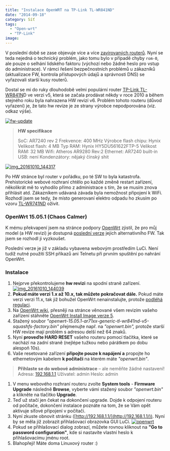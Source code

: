```yaml
---
title: "Instalace OpenWRT na TP-Link TL-WR841ND"
date: "2014-09-18"
category: Síť
tags: 
  - "Open-wrt"
  - "TP-Link"
image: 
---
```


V poslední době se zase objevuje více a více [zavirovaných routerů](https://blog.trendmicro.com/trendlabs-security-intelligence/mobile-devices-used-to-execute-dns-malware-against-home-routers/). Nyní se teda nejedná o technický problém, jako tomu bylo v případě chyby `rom-0`, ale pouze o selhání lidského faktoru (výchozí nebo žádné heslo pro vstup do administrace). V rámci řešení bezpečnostních problémů u zákazníků (aktualizace FW, kontrola přístupových údajů a správnosti DNS) se vyřazovali starší kusy routerů.

Dostal se mi do ruky dlouhodobě velmi populární router [TP-Link TL-WR841N](https://cz.tp-link.com/download/TL-WR841N_V5.html)D ve verzi v5, která se začala prodávat někdy v roce 2010 a během stejného roku byla nahrazena HW revizí v6. Problém tohoto routeru (důvod vyřazení) je, že tato hw revize je ze strany výrobce nepodporována (viz. odkaz výše).

[![fw-update](images/fw-update.png)](https://www.maxxx.cz/wp-content/uploads/2016/10/fw-update.png)

>   
> **HW specifikace**
> 
> SoC: AR7240 rev 2 Frekvence: 400 MHz Výrobce flash chipu: Hynix Velikost flash: 4 MB Typ RAM: Hynix HY5DU561622FTP-5 Velikost RAM: 32 MB Wifi: Atheros AR9280 Rev:2 Ethernet: AR7240 built-in USB: není Kondenzátory: nějaký čínský shit  

[![img_20161010_144317](images/IMG_20161010_144317-1024x576.jpg)](https://www.maxxx.cz/wp-content/uploads/2016/10/IMG_20161010_144317.jpg)

Po HW stránce byl router v pořádku, po té SW to byla katastrofa. Prehistorické webové rozhraní chtělo po každé změně restart zařízení, několikrát mě to vyhodilo přímo z administrace s tím, že se musím znova přihlásit atd. Zákazníkem udávaná závada byla nemožnost připojení k WiFi. Rozhodl jsem se tedy, že místo generovaní elektro odpadu ho zkusím po vzoru [TL-WR741ND](https://www.maxxx.cz/2016/02/11/tl-wr741nd-dd-wrt/) oživit.

### OpenWrt 15.05.1 (Chaos Calmer)

K mému překvapení jsem na stránce podpory [OpenWrt](https://wiki.openwrt.org/toh/tp-link/tl-wr841nd) zjistil, že pro můj model (a HW revizi) je dostupná [poslední verze](https://forum.openwrt.org/viewtopic.php?pid=315110#p315110) jejich alternativního FW. Tak jsem se rozhodl ji vyzkoušet.

Poslední verze je již v základu vybavena webovým prostředím LuCi. Není tudíž nutné použití SSH příkazů ani Telnetu při prvním spuštění po nahrání OpenWrt.

### Instalace

1. Nejprve překontrolujeme **hw revizi** na spodní straně zařízení. [![img_20161010_144039](images/IMG_20161010_144039-1024x576.jpg)](https://www.maxxx.cz/wp-content/uploads/2016/10/IMG_20161010_144039.jpg)
2. **Pokud máte verzi 1.x až 10.x, tak můžete pokračovat dále.** Pokud máte verzi verzi 11.x, tak již bohužel OpenWrt nenainstalujte, protože [podléhá regulaci](https://www.root.cz/clanky/regulace-routeru-zakazou-nam-openwrt/).
3. Na [OpenWrt wiki](https://wiki.openwrt.org/toh/tp-link/tl-wr841nd), přesněji na stránce věnované všem revizím vašeho zařízení stáhněte [OpenWrt Install Image verze 5](https://downloads.openwrt.org/chaos_calmer/15.05.1/ar71xx/generic/openwrt-15.05.1-ar71xx-generic-tl-wr841nd-v5-squashfs-factory.bin).
4. Stažený soubor _"openwrt-15.05.1-ar71xx-generic-tl-wr841nd-v5-squashfs-factory.bin"_ přejmenujte např. na _"openwrt.bin",_ protože starší HW revize mají problém s adresou delší než 64 znaků.
5. Nyní **proveďte HARD RESET** vašeho routeru pomocí tlačítka, které se nachází na zadní straně (nejlépe tužkou nebo párátkem po dobu alespoň 10s).
6. Vaše resetované zařízení **připojte pouze k napájení a** propojte ho ethernetovým kabelem **k počítači** na kterém máte _"openwrt.bin"_.

> **Přihlaste se do webové administrace** – ale neměňte žádné nastavení!  
> Adresa: [192.168.1.1](http://192.168.1.1/) Uživatel: admin Heslo: admin  

1. V menu webového rozhraní routeru zvolte **System tools** - **Firmware Upgrade** následně **Browse**, vyberte vámi stažený soubor _"openwrt.bin"_ a klikněte na tlačítko **Upgrade**.
2. Teď už stačí jen čekat na dokončení upgrade. Dojde k odpojení routeru od počítače, dokončení instalace poznáte na tom, že se Vám opět aktivuje síťové připojení v počítači.
3. Nyní zkuste obnovit stránku ([http://192.168.1.1/](http://192.168.1.1/)). Nyní by se měla již zobrazit přihlašovací obrazovka GUI LuCi. [![openwrt](images/openwrt-1024x439.png)](https://www.maxxx.cz/wp-content/uploads/2016/10/openwrt.png)
4. Pokud se přihlašovací dialog zobrazí, můžete rovnou kliknout na **"Go to password configuration"**, kde si nastavíte vlastní heslo k přihlašovacímu jménu root.
5. Blahopřeji! Máte doma Linuxový router :)
